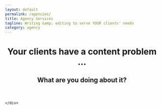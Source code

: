 ```yaml
---
layout: default
permalink: /agencies/
title: Agency Services
tagline: Writing &amp; editing to serve YOUR clients' needs
category: agency
---
```


<header class="page-header">
	<div class="wrap">
		<h1>Your clients have a content problem &hellip;</h1>
		<h2>What are you doing about it?</h2>
	</div>
</header>


<main class="page-main">
	<div class="wrap">
		
	</div>
</main>


<footer class="page-footer">
	
</footer>
















<!-- <section class="" style="border: 8px dotted orange;margin-bottom: -2rem;"></section>
<section class="page__{{ page.category }}">
	<div class="wrap">
		<h1><span>{{ page.tagline }}</span></h1>
	</div>
</section> -->
